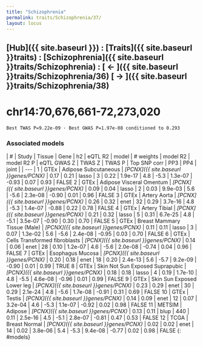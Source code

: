 ```yaml
---
title: "Schizophrenia"
permalink: traits/Schizophrenia/37/ 
layout: locus
---
```


## [Hub]({{ site.baseurl }}) : [Traits]({{ site.baseurl }}traits) : [Schizophrenia]({{ site.baseurl }}traits/Schizophrenia) :  [ ← ]({{ site.baseurl }}traits/Schizophrenia/36)  [ → ]({{ site.baseurl }}traits/Schizophrenia/38)

# chr14:70,676,661-72,273,020

`Best TWAS P=9.22e-09 · Best GWAS P=1.97e-08 conditioned to 0.293`

<script>
Plotly.d3.csv("../37.cond.csv", function(data){ processData(data) } );
</script><div id="graph"></div>

### Associated models

| # | Study | Tissue | Gene | h2 | eQTL R2 | model | # weights | model R2 | model R2 P | eQTL GWAS Z | TWAS Z | TWAS P | Top SNP corr | PP3 | PP4 | joint |
| --- |
 1 | GTEx | Adipose Subcutaneous | *[PCNX]({{ site.baseurl }}genes/PCNX)* | 0.17 | 0.21 | lasso |   3 | 0.22 | 1.9e-17 | 4.8 | -5.3 | 1.3e-07 | -0.93 | 0.07 | 0.93 | FALSE
 2 | GTEx | Adipose Visceral Omentum | *[PCNX]({{ site.baseurl }}genes/PCNX)* | 0.09 | 0.04 | lasso |   2 | 0.03 | 9.9e-03 | 5.6 | -5.6 | 2.3e-08 | -0.90 | 0.01 | 0.96 | FALSE
 3 | GTEx | Artery Aorta | *[PCNX]({{ site.baseurl }}genes/PCNX)* | 0.26 | 0.32 | enet |  32 | 0.29 | 3.7e-16 | 4.8 | -5.3 | 1.4e-07 | -0.88 | 0.22 | 0.78 | FALSE
 4 | GTEx | Artery Tibial | *[PCNX]({{ site.baseurl }}genes/PCNX)* | 0.21 | 0.32 | lasso |   5 | 0.31 | 6.7e-25 | 4.8 | -5.1 | 3.5e-07 | -0.90 | 0.30 | 0.70 | FALSE
 5 | GTEx | Breast Mammary Tissue (Male) | *[PCNX]({{ site.baseurl }}genes/PCNX)* | 0.11 | 0.11 | lasso |   3 | 0.07 | 1.3e-02 | 5.6 | -5.6 | 2.4e-08 | -0.95 | 0.03 | 0.70 | FALSE
 6 | GTEx | Cells Transformed fibroblasts | *[PCNX]({{ site.baseurl }}genes/PCNX)* | 0.14 | 0.06 | enet |  28 | 0.10 | 1.2e-07 | 4.6 | -5.6 | 2.0e-08 | -0.74 | 0.04 | 0.96 | FALSE
 7 | GTEx | Esophagus Mucosa | *[PCNX]({{ site.baseurl }}genes/PCNX)* | 0.20 | 0.18 | enet |  18 | 0.20 | 2.4e-13 | 5.6 | -5.7 | 9.2e-09 | -0.90 | 0.01 | 0.99 |  TRUE
 8 | GTEx | Skin Not Sun Exposed Suprapubic | *[PCNX]({{ site.baseurl }}genes/PCNX)* | 0.18 | 0.18 | lasso |   4 | 0.19 | 1.7e-10 | 4.8 | -5.5 | 4.6e-08 | -0.96 | 0.01 | 0.99 | FALSE
 9 | GTEx | Skin Sun Exposed Lower leg | *[PCNX]({{ site.baseurl }}genes/PCNX)* | 0.23 | 0.29 | enet |  30 | 0.29 | 2.1e-24 | 4.8 | -5.6 | 1.7e-08 | -0.91 | 0.31 | 0.69 | FALSE
10 | GTEx | Testis | *[PCNX]({{ site.baseurl }}genes/PCNX)* | 0.14 | 0.09 | enet |  12 | 0.07 | 3.2e-04 | 4.6 | -5.3 | 1.1e-07 | -0.92 | 0.02 | 0.98 | FALSE
11 | METSIM | Adipose | *[PCNX]({{ site.baseurl }}genes/PCNX)* | 0.13 | 0.11 | blup | 440 | 0.11 | 2.5e-16 | 4.5 | -5.1 | 2.8e-07 | -0.81 | 0.47 | 0.53 | FALSE
12 | TCGA | Breast Normal | *[PCNX]({{ site.baseurl }}genes/PCNX)* | 0.02 | 0.02 | enet |  14 | 0.02 | 3.8e-06 | 5.4 | -5.3 | 9.4e-08 | -0.77 | 0.02 | 0.98 | FALSE
{: #models}

